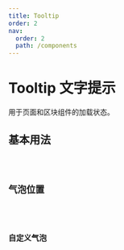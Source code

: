 ```yaml
---
title: Tooltip
order: 2
nav:
  order: 2
  path: /components
---
```


# Tooltip 文字提示

用于页面和区块组件的加载状态。

## 基本用法

<code src="./demos/base.tsx"/>

## 气泡位置

<code src="./demos/placement.tsx"/>

## 自定义气泡

<code src="./demos/customTitle.tsx"/>

<API></API>
